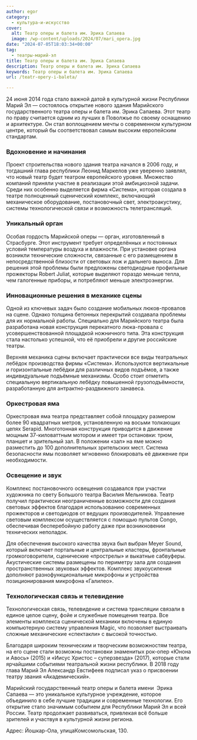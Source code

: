```yaml
---
author: egor
category:
  - культура-и-искусство
cover:
  alt: Театр оперы и балета им. Эрика Сапаева
  image: /wp-content/uploads/2024/07/mari_opera.jpg
date: "2024-07-05T18:03:34+00:00"
tag:
  - театры-марий-эл
title: Театр оперы и балета им. Эрика Сапаева
description: Театр оперы и балета им. Эрика Сапаева
keywords: Театр оперы и балета им. Эрика Сапаева
url: /teatr-opery-i-baleta/

---
```

24 июня 2014 года стало важной датой в культурной жизни Республики Марий Эл — состоялось открытие нового здания Марийского государственного театра оперы и балета им. Эрика Сапаева. Этот театр по праву считается одним из лучших в Поволжье по своему оснащению и архитектуре. Он стал воплощением мечты о современном культурном центре, который бы соответствовал самым высоким европейским стандартам.

### Вдохновение и начинания

Проект строительства нового здания театра начался в 2006 году, и тогдашний глава республики Леонид Маркелов уже уверенно заявлял, что новый театр будет театром европейского уровня. Множество компаний приняли участие в реализации этой амбициозной задачи. Среди них особенно выделяется фирма «Система», которая создала в театре полноценный сценический комплекс, включающий механическое оборудование, постановочный свет, электроакустику, системы технологической связи и возможность телетрансляций.

### Уникальный орган

Особая гордость Марийской оперы — орган, изготовленный в Страсбурге. Этот инструмент требует определённых и постоянных условий температуры воздуха и влажности. При установке органа возникли технические сложности, связанные с его размещением в непосредственной близости от световых лож и дальнего выноса. Для решения этой проблемы были предложены светодиодные профильные прожекторы Robert Juliat, которые выделяют гораздо меньше тепла, чем галогенные приборы, и потребляют меньше электроэнергии.

### Инновационные решения в механике сцены

Одной из ключевых задач было создание мобильных люков-провалов на сцене. Однако толщина бетонных перекрытий создавала проблемы для их нормальной работы. Специально для Марийского театра была разработана новая конструкция перекатного люка-провала с усовершенствованной площадкой ножничного типа. Эта конструкция стала настолько успешной, что её приобрели и другие российские театры.

Верхняя механика сцены включает практически все виды театральных лебёдок производства фирмы «Система». Используются вертикальные и горизонтальные лебёдки для различных видов подъёмов, а также индивидуальные подъёмные механизмы. Особо стоит отметить специальную вертикальную лебёдку повышенной грузоподъёмности, разработанную для антрактно-раздвижного занавеса.

### Оркестровая яма

Оркестровая яма театра представляет собой площадку размером более 90 квадратных метров, установленную на восьми толкающих цепях Serapid. Многотонная конструкция приводится в движение мощным 37-киловаттным мотором и имеет три остановки: трюм, планшет и зрительный зал. В положении «зал» на яме можно разместить до 100 дополнительных зрительских мест. Система безопасности ямы позволяет мгновенно блокировать её движение при необходимости.

### Освещение и звук

Комплекс постановочного освещения создавался при участии художника по свету Большого театра Василия Мельникова. Театр получил практически неограниченные возможности для создания световых эффектов благодаря использованию современных прожекторов и светодиодов от ведущих производителей. Управление световым комплексом осуществляется с помощью пультов Congo, обеспечивая бесперебойную работу даже при возникновении технических неполадок.

Для обеспечения высокого качества звука был выбран Meyer Sound, который включает портальные и центральные кластеры, фронтальные громкоговорители, сценические «прострелы» и выкатные сабвуферы. Акустические системы размещены по периметру зала для создания пространственных звуковых эффектов. Комплекс звукоусиления дополняют разнофункциональные микрофоны и устройства позиционирования микрофона «Галилео».

### Технологическая связь и телевидение

Технологическая связь, телевидение и система трансляции связали в единое целое сцену, фойе и служебные помещения театра. Все элементы комплекса сценической механики включены в единую компьютерную систему управления Magic, что позволяет выстраивать сложные механические «спектакли» с высокой точностью.

Благодаря широким техническим и творческим возможностям театра, на его сцене стали возможны постановки знаменитых рок-опер «Юнона и Авось» (2015) и «Иисус Христос – суперзвезда» (2017), которые стали ярчайшими событиями театральной жизни республики. В 2018 году глава Марий Эл Александр Евстифеев подписал указ о присвоении театру звания «Академический».

Марийский государственный театр оперы и балета имени  Эрика Сапаева — это уникальное культурное учреждение, которое объединило в себе лучшие традиции и современные технологии. Его открытие стало значимым событием для Республики Марий Эл и всей России. Театр продолжает развиваться, привлекая всё больше зрителей и участвуя в культурной жизни региона.

Адрес: Йошкар-Ола, улицаКомсомольская, 130.
